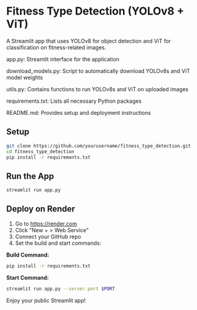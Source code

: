 # Fitness Type Detection (YOLOv8 + ViT)

A Streamlit app that uses YOLOv8 for object detection and ViT for classification on fitness-related images.

app.py: Streamlit interface for the application

download_models.py: Script to automatically download YOLOv8s and ViT model weights

utils.py: Contains functions to run YOLOv8s and ViT on uploaded images

requirements.txt: Lists all necessary Python packages

README.md: Provides setup and deployment instructions

## Setup

```bash
git clone https://github.com/yourusername/fitness_type_detection.git
cd fitness_type_detection
pip install -r requirements.txt
```

## Run the App

```bash
streamlit run app.py
```

## Deploy on Render

1. Go to https://render.com
2. Click "New + > Web Service"
3. Connect your GitHub repo
4. Set the build and start commands:

**Build Command:**
```bash
pip install -r requirements.txt
```

**Start Command:**
```bash
streamlit run app.py --server.port $PORT
```

Enjoy your public Streamlit app!
